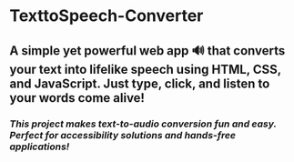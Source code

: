 # TexttoSpeech-Converter
## **A simple yet powerful web app 🔊 that converts your text into lifelike speech using HTML, CSS, and JavaScript. Just type, click, and listen to your words come alive!**
### *This project makes text-to-audio conversion fun and easy. Perfect for accessibility solutions and hands-free applications!*
